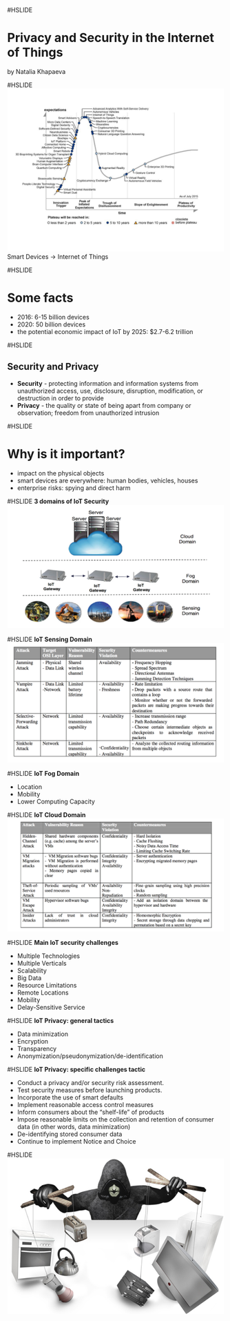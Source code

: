 #HSLIDE
# Privacy and Security in the Internet of Things

by Natalia Khapaeva

#HSLIDE
![img2](https://github.com/BigDataHSE2016/m02-bdcollection/blob/master/prj-natasha-team/blob/hype_cycle.jpg?raw=true)
Smart Devices -> Internet of Things

#HSLIDE
# Some facts
- 2016: 6-15 billion devices
- 2020: 50 billion devices
- the potential economic impact of IoT by 2025: $2.7-6.2 trillion

#HSLIDE
## Security and Privacy
- **Security** - protecting information and information systems from unauthorized access, use, disclosure, disruption, modification, or destruction in order to provide
- **Privacy** - the quality or state of being apart from company or observation; freedom from unauthorized intrusion

#HSLIDE
# Why is it important?
- impact on the physical objects
- smart devices are everywhere: human bodies, vehicles, houses
- enterprise risks: spying and direct harm

#HSLIDE
**3 domains of IoT Security**
![img3](https://github.com/BigDataHSE2016/m02-bdcollection/blob/master/prj-natasha-team/blob/domains.png?raw=true)

#HSLIDE
**IoT Sensing Domain**
![img4](https://github.com/BigDataHSE2016/m02-bdcollection/blob/master/prj-natasha-team/blob/sence.png?raw=true)

#HSLIDE
**IoT Fog Domain**
- Location
- Mobility
- Lower Computing Capacity

#HSLIDE
**IoT Cloud Domain**
![img3](https://github.com/BigDataHSE2016/m02-bdcollection/blob/master/prj-natasha-team/blob/cl.png?raw=true)

#HSLIDE
**Main IoT security challenges**
- Multiple Technologies
- Multiple Verticals
- Scalability
- Big Data
- Resource Limitations
- Remote Locations
- Mobility
- Delay-Sensitive Service

#HSLIDE
**IoT Privacy: general tactics**
- Data minimization
- Encryption
- Transparency
- Anonymization/pseudonymization/de-identification

#HSLIDE
**IoT Privacy: specific challenges tactic**
- Conduct a privacy and/or security risk assessment.
- Test security measures before launching products.
- Incorporate the use of smart defaults
- Implement reasonable access control measures
- Inform consumers about the “shelf-life” of products
- Impose reasonable limits on the collection and retention of consumer data (in other words, data minimization)
- De-identifying stored consumer data
- Continue to implement Notice and Choice

#HSLIDE
![img5](https://github.com/BigDataHSE2016/m02-bdcollection/blob/master/prj-natasha-team/blob/54568i264E76722074982D.jpg?raw=true)
